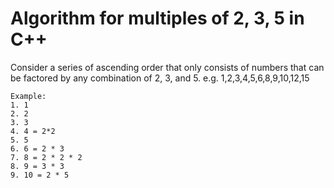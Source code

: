 # Algorithm for multiples of 2, 3, 5 in C++

  Consider a series of ascending order that only consists of numbers
  that can be factored by any combination of 2, 3, and 5. e.g. 1,2,3,4,5,6,8,9,10,12,15

    Example:
    1. 1 
    2. 2
    3. 3
    4. 4 = 2*2
    5. 5
    6. 6 = 2 * 3
    7. 8 = 2 * 2 * 2
    8. 9 = 3 * 3
    9. 10 = 2 * 5

